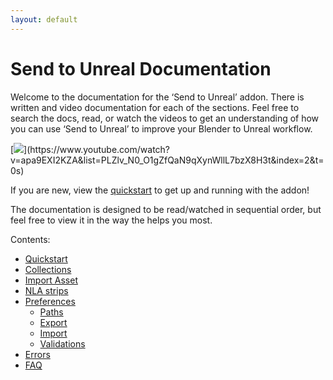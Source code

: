 ```yaml
---
layout: default
---
```


# Send to Unreal Documentation
Welcome to the documentation for the ‘Send to Unreal’ addon.  There is written and video documentation for each of the sections. Feel free to search the docs, read, or watch the videos to get an understanding of how you can use ‘Send to Unreal’ to improve your Blender to Unreal workflow. 

[![](https://blender-tools-documentation.s3.amazonaws.com/send-to-unreal/videos/thumbnails/quickstart.png?)](https://www.youtube.com/watch?v=apa9EXI2KZA&list=PLZlv_N0_O1gZfQaN9qXynWllL7bzX8H3t&index=2&t=0s)

If you are new, view the [quickstart](./quickstart) to get up and running with the addon!

The documentation is designed to be read/watched in sequential order, but feel free to view it in the way the helps you most.

Contents:
* [Quickstart](./quickstart)
* [Collections](./collections)
* [Import Asset](./import-asset)
* [NLA strips](./nla-strips)
* [Preferences](./preferences)
  * [Paths](./paths)
  * [Export](./export)
  * [Import](./import)
  * [Validations](./validations)
* [Errors](./errors)
* [FAQ](./faq)
